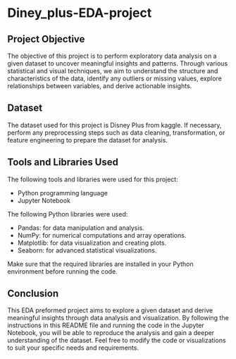 # Diney_plus-EDA-project

## Project Objective

The objective of this project is to perform exploratory data analysis on a given dataset to uncover meaningful insights and patterns. Through various statistical and visual techniques, we aim to understand the structure and characteristics of the data, identify any outliers or missing values, explore relationships between variables, and derive actionable insights.

## Dataset
The dataset used for this project is Disney Plus from kaggle. If necessary, perform any preprocessing steps such as data cleaning, transformation, or feature engineering to prepare the dataset for analysis.

## Tools and Libraries Used
The following tools and libraries were used for this project:

- Python programming language
- Jupyter Notebook 

The following Python libraries were used:

- Pandas: for data manipulation and analysis.
- NumPy: for numerical computations and array operations.
- Matplotlib: for data visualization and creating plots.
- Seaborn: for advanced statistical visualizations.

Make sure that the required libraries are installed in your Python environment before running the code.


## Conclusion
This EDA preformed project aims to explore a given dataset and derive meaningful insights through data analysis and visualization. By following the instructions in this README file and running the code in the Jupyter Notebook, you will be able to reproduce the analysis and gain a deeper understanding of the dataset. Feel free to modify the code or visualizations to suit your specific needs and requirements.
